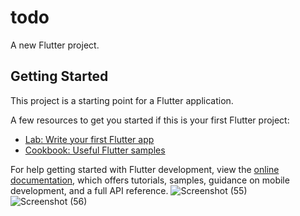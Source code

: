 # todo

A new Flutter project.

## Getting Started

This project is a starting point for a Flutter application.

A few resources to get you started if this is your first Flutter project:

- [Lab: Write your first Flutter app](https://docs.flutter.dev/get-started/codelab)
- [Cookbook: Useful Flutter samples](https://docs.flutter.dev/cookbook)

For help getting started with Flutter development, view the
[online documentation](https://docs.flutter.dev/), which offers tutorials,
samples, guidance on mobile development, and a full API reference.
![Screenshot (55)](https://github.com/user-attachments/assets/11db8e0d-f7ca-42aa-b208-c909ce5a3959)
![Screenshot (56)](https://github.com/user-attachments/assets/72f47328-b646-4762-b612-919f9dc9869a)
